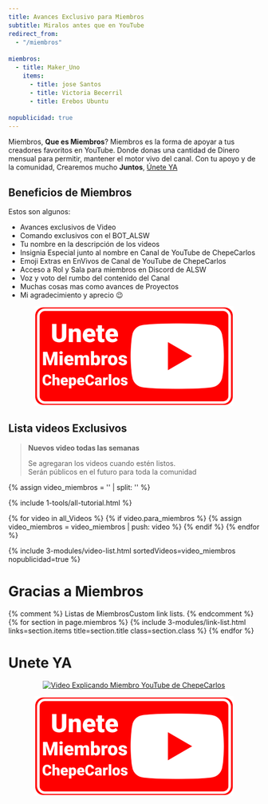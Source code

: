 ```yaml
---
title: Avances Exclusivo para Miembros
subtitle: Miralos antes que en YouTube
redirect_from:
  - "/miembros"

miembros:
  - title: Maker_Uno
    items:
      - title: jose Santos
      - title: Victoria Becerril
      - title: Erebos Ubuntu

nopublicidad: true
---
```


Miembros, **Que es Miembros**? Miembros es la forma de apoyar a tus creadores favoritos en YouTube. Donde donas una cantidad de Dinero mensual para permitir, mantener el motor vivo del canal. Con tu apoyo y de la comunidad, Crearemos mucho **Juntos**, [Únete YA](https://www.youtube.com/alswnet/join)

## Beneficios de Miembros

Estos son algunos:

- Avances exclusivos de Video
- Comando exclusivos con el BOT_ALSW
- Tu nombre en la descripción de los videos
- Insignia Especial junto al nombre en Canal de YouTube de ChepeCarlos
- Emoji Extras en EnVivos de Canal de YouTube de ChepeCarlos
- Acceso a Rol y Sala para miembros en Discord de ALSW
- Voz y voto del rumbo del contenido del Canal
- Muchas cosas mas como avances de Proyectos
- Mi agradecimiento y aprecio 😉

<p style="display: flex; justify-content: center;"> 
  <a href="https://www.youtube.com/alswnet/join">
    <img style="max-width: 25rem;" alt="Miembro YouTube de ChepeCarlos" src="/assets/images/miembro_youtube.png">
  </a>
</p>

## Lista videos Exclusivos

> **Nuevos video todas las semanas**
>
> Se agregaran los videos cuando estén listos.  
> Serán públicos en el futuro para toda la comunidad

{% assign video_miembros = '' | split: '' %}

{% include 1-tools/all-tutorial.html %}

{% for video in all_Videos %}
{% if video.para_miembros %}
{% assign video_miembros = video_miembros | push: video %}
{% endif %}
{% endfor %}

{% include 3-modules/video-list.html sortedVideos=video_miembros nopublicidad=true %}

# Gracias a Miembros

{% comment %} Listas de MiembrosCustom link lists. {% endcomment %}
{% for section in page.miembros %}
{% include 3-modules/link-list.html links=section.items title=section.title class=section.class %}
{% endfor %}

# Unete YA

<p style="display: flex; justify-content: center;"> 
  <a href="https://www.youtube.com/alswnet/join">
    <img alt="Video Explicando Miembro YouTube de ChepeCarlos" src="https://i3.ytimg.com/vi/OkeQj6m_FZ8/mqdefault.jpg">
  </a>
</p>

<p style="display: flex; justify-content: center;"> 
  <a href="https://www.youtube.com/alswnet/join">
    <img style="max-width: 25rem;"  alt="Miembro YouTube de ChepeCarlos" src="/assets/images/miembro_youtube.png">
  </a>
</p>

